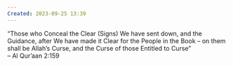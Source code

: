 ```yaml
---
Created: 2023-09-25 13:39
---
```

“Those who Conceal the Clear (Signs) We have sent down, and the Guidance, after We have made it Clear for the People in the Book – on them shall be Allah’s Curse, and the Curse of those Entitled to Curse”  
– Al Qur’aan 2:159
